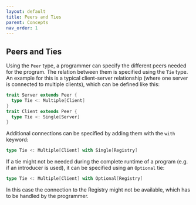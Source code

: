 ```yaml
---
layout: default
title: Peers and Ties
parent: Concepts
nav_order: 1
---
```


## Peers and Ties
Using the `Peer` type, a programmer can specify the different peers needed for the program.
The relation between them is specified using the `Tie` type.
An example for this is a typical client-server relationship (where one server is connected to multiple clients), which can be defined like this:
```scala
trait Server extends Peer {
  type Tie <: Multiple[Client]
}
trait Client extends Peer {
  type Tie <: Single[Server]
}
```
Additional connections can be specified by adding them with the `with` keyword:
```scala
type Tie <: Multiple[Client] with Single[Registry]
```
If a tie might not be needed during the complete runtime of a program (e.g. if an introducer is used),
it can be specified using an `Optional` tie:
```scala
type Tie <: Multiple[Client] with Optional[Registry]
```
In this case the connection to the Registry might not be available, which has to be handled by the programmer.